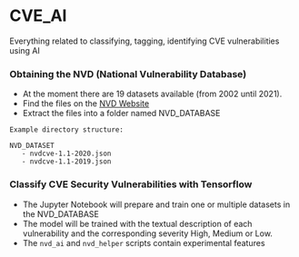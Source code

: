 # CVE_AI
Everything related to classifying, tagging, identifying CVE vulnerabilities using AI


### Obtaining the NVD (National Vulnerability Database)

- At the moment there are 19 datasets available (from 2002 until 2021).
- Find the files on the [NVD Website](https://nvd.nist.gov/vuln/data-feeds#JSON_FEED)
- Extract the files into a folder named NVD_DATABASE
```
Example directory structure:

NVD_DATASET
   - nvdcve-1.1-2020.json
   - nvdcve-1.1-2019.json
```

### Classify CVE Security Vulnerabilities with Tensorflow

- The Jupyter Notebook will prepare and train one or multiple datasets in the NVD_DATABASE
- The model will be trained with the textual description of each vulnerability and the corresponding severity High, Medium or Low.
- The ```nvd_ai``` and ```nvd_helper``` scripts contain experimental features
